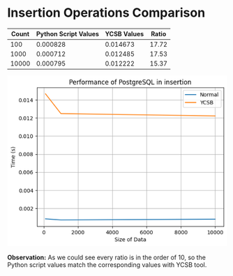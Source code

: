 # Insertion Operations Comparison

| Count  | Python Script Values | YCSB Values | Ratio  |
|--------|----------------------|-------------|--------|
| 100    | 0.000828             | 0.014673    | 17.72  |
| 1000   | 0.000712             | 0.012485    | 17.53  |
| 10000  | 0.000795             | 0.012222    | 15.37  |

![Comparison Graph](insertion_graph.png)

**Observation:** As we could see every ratio is in the order of 10, so the Python script values match the corresponding values with YCSB tool.